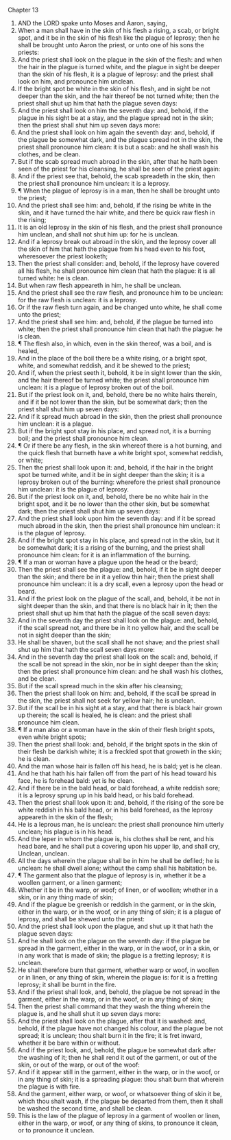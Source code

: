 

Chapter 13

1. AND the LORD spake unto Moses and Aaron, saying,
2. When a man shall have in the skin of his flesh a rising, a scab, or bright spot, and it be in the skin of his flesh like the plague of leprosy; then he shall be brought unto Aaron the priest, or unto one of his sons the priests:
3. And the priest shall look on the plague in the skin of the flesh: and when the hair in the plague is turned white, and the plague in sight be deeper than the skin of his flesh, it is a plague of leprosy: and the priest shall look on him, and pronounce him unclean.
4. If the bright spot be white in the skin of his flesh, and in sight be not deeper than the skin, and the hair thereof be not turned white; then the priest shall shut up him that hath the plague seven days:
5. And the priest shall look on him the seventh day: and, behold, if the plague in his sight be at a stay, and the plague spread not in the skin; then the priest shall shut him up seven days more:
6. And the priest shall look on him again the seventh day: and, behold, if the plague be somewhat dark, and the plague spread not in the skin, the priest shall pronounce him clean: it is but a scab: and he shall wash his clothes, and be clean.
7. But if the scab spread much abroad in the skin, after that he hath been seen of the priest for his cleansing, he shall be seen of the priest again:
8. And if the priest see that, behold, the scab spreadeth in the skin, then the priest shall pronounce him unclean: it is a leprosy.
9. ¶ When the plague of leprosy is in a man, then he shall be brought unto the priest;
10. And the priest shall see him: and, behold, if the rising be white in the skin, and it have turned the hair white, and there be quick raw flesh in the rising;
11. It is an old leprosy in the skin of his flesh, and the priest shall pronounce him unclean, and shall not shut him up: for he is unclean.
12. And if a leprosy break out abroad in the skin, and the leprosy cover all the skin of him that hath the plague from his head even to his foot, wheresoever the priest looketh;
13. Then the priest shall consider: and, behold, if the leprosy have covered all his flesh, he shall pronounce him clean that hath the plague: it is all turned white: he is clean.
14. But when raw flesh appeareth in him, he shall be unclean.
15. And the priest shall see the raw flesh, and pronounce him to be unclean: for the raw flesh is unclean: it is a leprosy.
16. Or if the raw flesh turn again, and be changed unto white, he shall come unto the priest;
17. And the priest shall see him: and, behold, if the plague be turned into white; then the priest shall pronounce him clean that hath the plague: he is clean.
18. ¶ The flesh also, in which, even in the skin thereof, was a boil, and is healed,
19. And in the place of the boil there be a white rising, or a bright spot, white, and somewhat reddish, and it be shewed to the priest;
20. And if, when the priest seeth it, behold, it be in sight lower than the skin, and the hair thereof be turned white; the priest shall pronounce him unclean: it is a plague of leprosy broken out of the boil.
21. But if the priest look on it, and, behold, there be no white hairs therein, and if it be not lower than the skin, but be somewhat dark; then the priest shall shut him up seven days:
22. And if it spread much abroad in the skin, then the priest shall pronounce him unclean: it is a plague.
23. But if the bright spot stay in his place, and spread not, it is a burning boil; and the priest shall pronounce him clean.
24. ¶ Or if there be any flesh, in the skin whereof there is a hot burning, and the quick flesh that burneth have a white bright spot, somewhat reddish, or white;
25. Then the priest shall look upon it: and, behold, if the hair in the bright spot be turned white, and it be in sight deeper than the skin; it is a leprosy broken out of the burning: wherefore the priest shall pronounce him unclean: it is the plague of leprosy.
26. But if the priest look on it, and, behold, there be no white hair in the bright spot, and it be no lower than the other skin, but be somewhat dark; then the priest shall shut him up seven days:
27. And the priest shall look upon him the seventh day: and if it be spread much abroad in the skin, then the priest shall pronounce him unclean: it is the plague of leprosy.
28. And if the bright spot stay in his place, and spread not in the skin, but it be somewhat dark; it is a rising of the burning, and the priest shall pronounce him clean: for it is an inflammation of the burning.
29. ¶ If a man or woman have a plague upon the head or the beard;
30. Then the priest shall see the plague: and, behold, if it be in sight deeper than the skin; and there be in it a yellow thin hair; then the priest shall pronounce him unclean: it is a dry scall, even a leprosy upon the head or beard.
31. And if the priest look on the plague of the scall, and, behold, it be not in sight deeper than the skin, and that there is no black hair in it; then the priest shall shut up him that hath the plague of the scall seven days:
32. And in the seventh day the priest shall look on the plague: and, behold, if the scall spread not, and there be in it no yellow hair, and the scall be not in sight deeper than the skin;
33. He shall be shaven, but the scall shall he not shave; and the priest shall shut up him that hath the scall seven days more:
34. And in the seventh day the priest shall look on the scall: and, behold, if the scall be not spread in the skin, nor be in sight deeper than the skin; then the priest shall pronounce him clean: and he shall wash his clothes, and be clean.
35. But if the scall spread much in the skin after his cleansing;
36. Then the priest shall look on him: and, behold, if the scall be spread in the skin, the priest shall not seek for yellow hair; he is unclean.
37. But if the scall be in his sight at a stay, and that there is black hair grown up therein; the scall is healed, he is clean: and the priest shall pronounce him clean.
38. ¶ If a man also or a woman have in the skin of their flesh bright spots, even white bright spots;
39. Then the priest shall look: and, behold, if the bright spots in the skin of their flesh be darkish white; it is a freckled spot that groweth in the skin; he is clean.
40. And the man whose hair is fallen off his head, he is bald; yet is he clean.
41. And he that hath his hair fallen off from the part of his head toward his face, he is forehead bald: yet is he clean.
42. And if there be in the bald head, or bald forehead, a white reddish sore; it is a leprosy sprung up in his bald head, or his bald forehead.
43. Then the priest shall look upon it: and, behold, if the rising of the sore be white reddish in his bald head, or in his bald forehead, as the leprosy appeareth in the skin of the flesh;
44. He is a leprous man, he is unclean: the priest shall pronounce him utterly unclean; his plague is in his head.
45. And the leper in whom the plague is, his clothes shall be rent, and his head bare, and he shall put a covering upon his upper lip, and shall cry, Unclean, unclean.
46. All the days wherein the plague shall be in him he shall be defiled; he is unclean: he shall dwell alone; without the camp shall his habitation be.
47. ¶ The garment also that the plague of leprosy is in, whether it be a woollen garment, or a linen garment;
48. Whether it be in the warp, or woof; of linen, or of woollen; whether in a skin, or in any thing made of skin;
49. And if the plague be greenish or reddish in the garment, or in the skin, either in the warp, or in the woof, or in any thing of skin; it is a plague of leprosy, and shall be shewed unto the priest:
50. And the priest shall look upon the plague, and shut up it that hath the plague seven days:
51. And he shall look on the plague on the seventh day: if the plague be spread in the garment, either in the warp, or in the woof, or in a skin, or in any work that is made of skin; the plague is a fretting leprosy; it is unclean.
52. He shall therefore burn that garment, whether warp or woof, in woollen or in linen, or any thing of skin, wherein the plague is: for it is a fretting leprosy; it shall be burnt in the fire.
53. And if the priest shall look, and, behold, the plague be not spread in the garment, either in the warp, or in the woof, or in any thing of skin;
54. Then the priest shall command that they wash the thing wherein the plague is, and he shall shut it up seven days more:
55. And the priest shall look on the plague, after that it is washed: and, behold, if the plague have not changed his colour, and the plague be not spread; it is unclean; thou shalt burn it in the fire; it is fret inward, whether it be bare within or without.
56. And if the priest look, and, behold, the plague be somewhat dark after the washing of it; then he shall rend it out of the garment, or out of the skin, or out of the warp, or out of the woof:
57. And if it appear still in the garment, either in the warp, or in the woof, or in any thing of skin; it is a spreading plague: thou shalt burn that wherein the plague is with fire.
58. And the garment, either warp, or woof, or whatsoever thing of skin it be, which thou shalt wash, if the plague be departed from them, then it shall be washed the second time, and shall be clean.
59. This is the law of the plague of leprosy in a garment of woollen or linen, either in the warp, or woof, or any thing of skins, to pronounce it clean, or to pronounce it unclean.
